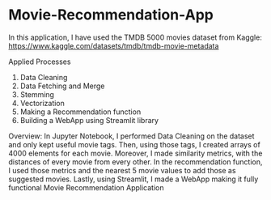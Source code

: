 # Movie-Recommendation-App
In this application, I have used the TMDB 5000 movies dataset from Kaggle:
https://www.kaggle.com/datasets/tmdb/tmdb-movie-metadata

Applied Processes
1. Data Cleaning
2. Data Fetching and Merge
3. Stemming
4. Vectorization
5. Making a Recommendation function
6. Building a WebApp using Streamlit library

Overview: In Jupyter Notebook, I performed Data Cleaning on the dataset and only kept useful movie tags.
Then, using those tags, I created arrays of 4000 elements for each movie.
Moreover, I made similarity metrics, with the distances of every movie from every other.
In the recommendation function, I used those metrics and the nearest 5 movie values to add those as suggested movies.
Lastly, using Streamlit, I made a WebApp making it fully functional Movie Recommendation Application

